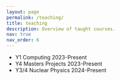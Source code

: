 ```yaml
---
layout: page
permalink: /teaching/
title: teaching
description: Overview of taught courses.
nav: true
nav_order: 6
---
```


- Y1 Computing 2023-Present
- Y4 Masters Projects 2023-Present
- Y3/4 Nuclear Physics 2024-Present
